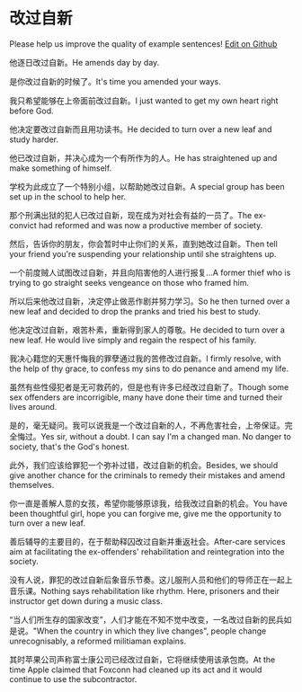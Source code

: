 # 改过自新

Please help us improve the quality of example sentences! [Edit on Github](https://github.com/jiyushe/jiyu-example-sentence-source/blob/main/chinese/gaiguozixin.md)

<p><span class="chinese">他逐日改过自新。</span><span class="english">He amends day by day.</span></p>

<p><span class="chinese">是你改过自新的时候了。</span><span class="english">It's time you amended your ways.</span></p>

<p><span class="chinese">我只希望能够在上帝面前改过自新。</span><span class="english">I just wanted to get my own heart right before God.</span></p>

<p><span class="chinese">他决定要改过自新而且用功读书。</span><span class="english">He decided to turn over a new leaf and study harder.</span></p>

<p><span class="chinese">他已改过自新，并决心成为一个有所作为的人。</span><span class="english">He has straightened up and make something of himself.</span></p>

<p><span class="chinese">学校为此成立了一个特别小组，以帮助她改过自新。</span><span class="english">A special group has been set up in the school to help her.</span></p>

<p><span class="chinese">那个刑满出狱的犯人已改过自新，现在成为对社会有益的一员了。</span><span class="english">The ex-convict had reformed and was now a productive member of society.</span></p>

<p><span class="chinese">然后，告诉你的朋友，你会暂时中止你们的关系，直到她改过自新。</span><span class="english">Then tell your friend you're suspending your relationship until she straightens up.</span></p>

<p><span class="chinese">一个前度贼人试图改过自新，并且向陷害他的人进行报复…</span><span class="english">A former thief who is trying to go straight seeks vengeance on those who framed him.</span></p>

<p><span class="chinese">所以后来他改过自新，决定停止做恶作剧并努力学习。</span><span class="english">So he then turned over a new leaf and decided to drop the pranks and tried his best to study.</span></p>

<p><span class="chinese">他决定改过自新，艰苦朴素，重新得到家人的尊敬。</span><span class="english">He decided to turn over a new leaf. He would live simply and regain the respect of his family.</span></p>

<p><span class="chinese">我决心籍您的天惠忏悔我的罪孽通过我的苦修改过自新。</span><span class="english">I firmly resolve, with the help of thy grace, to confess my sins to do penance and amend my life.</span></p>

<p><span class="chinese">虽然有些性侵犯者是无可救药的，但是也有许多已经改过自新了。</span><span class="english">Though some sex offenders are incorrigible, many have done their time and turned their lives around.</span></p>

<p><span class="chinese">是的，毫无疑问。我可以说我是一个改过自新的人，不再危害社会，上帝保证。完全悔过。</span><span class="english">Yes sir, without a doubt. I can say I'm a changed man. No danger to society, that's the God's honest.</span></p>

<p><span class="chinese">此外，我们应该给罪犯一个弥补过错，改过自新的机会。</span><span class="english">Besides, we should give another chance for the criminals to remedy their mistakes and amend themselves.</span></p>

<p><span class="chinese">你一直是善解人意的女孩，希望你能够原谅我，给我改过自新的机会。</span><span class="english">You have been thoughtful girl, hope you can forgive me, give me the opportunity to turn over a new leaf.</span></p>

<p><span class="chinese">善后辅导的主要目的，在于帮助释囚改过自新并重返社会。</span><span class="english">After-care services aim at facilitating the ex-offenders' rehabilitation and reintegration into the society.</span></p>

<p><span class="chinese">没有人说，罪犯的改过自新后象音乐节奏。这儿服刑人员和他们的导师正在一起上音乐课。</span><span class="english">Nothing says rehabilitation like rhythm. Here, prisoners and their instructor get down during a music class.</span></p>

<p><span class="chinese">“当人们所生存的国家改变”，人们才能在不知不觉中改变，一名改过自新的民兵如是说。</span><span class="english">"When the country in which they live changes", people change unrecognisably, a reformed militiaman explains.</span></p>

<p><span class="chinese">其时苹果公司声称富士康公司已经改过自新，它将继续使用该承包商。</span><span class="english">At the time Apple claimed that Foxconn had cleaned up its act and it would continue to use the subcontractor.</span></p>

